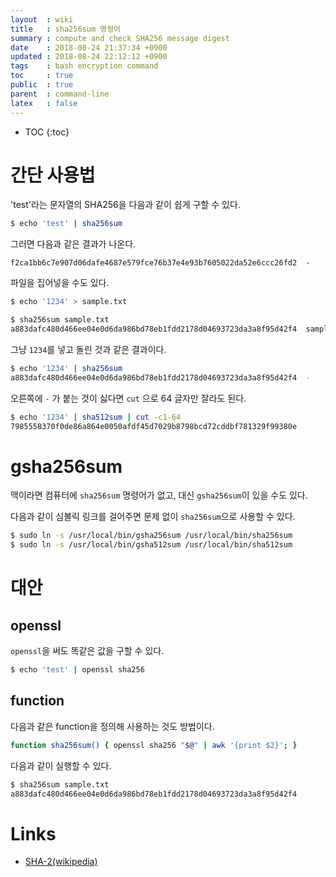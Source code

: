 ```yaml
---
layout  : wiki
title   : sha256sum 명령어
summary : compute and check SHA256 message digest
date    : 2018-08-24 21:37:34 +0900
updated : 2018-08-24 22:12:12 +0900
tags    : bash encryption command
toc     : true
public  : true
parent  : command-line
latex   : false
---
```

* TOC
{:toc}

# 간단 사용법

'test'라는 문자열의 SHA256을 다음과 같이 쉽게 구할 수 있다.

```sh
$ echo 'test' | sha256sum
```

그러면 다음과 같은 결과가 나온다.

```
f2ca1bb6c7e907d06dafe4687e579fce76b37e4e93b7605022da52e6ccc26fd2  -
```

파일을 집어넣을 수도 있다.

```sh
$ echo '1234' > sample.txt

$ sha256sum sample.txt
a883dafc480d466ee04e0d6da986bd78eb1fdd2178d04693723da3a8f95d42f4  sample.txt
```

그냥 `1234`를 넣고 돌린 것과 같은 결과이다.

```sh
$ echo '1234' | sha256sum
a883dafc480d466ee04e0d6da986bd78eb1fdd2178d04693723da3a8f95d42f4  -
```

오른쪽에 `-` 가 붙는 것이 싫다면 `cut` 으로 64 글자만 잘라도 된다.

```sh
$ echo '1234' | sha512sum | cut -c1-64
7985558370f0de86a864e0050afdf45d7029b8798bcd72cddbf781329f99380e
```

# gsha256sum

맥이라면 컴퓨터에 `sha256sum` 명령어가 없고, 대신 `gsha256sum`이 있을 수도 있다.

다음과 같이 심볼릭 링크를 걸어주면 문제 없이 `sha256sum`으로 사용할 수 있다.

```sh
$ sudo ln -s /usr/local/bin/gsha256sum /usr/local/bin/sha256sum
$ sudo ln -s /usr/local/bin/gsha512sum /usr/local/bin/sha512sum
```

# 대안

## openssl

`openssl`을 써도 똑같은 값을 구할 수 있다.

```sh
$ echo 'test' | openssl sha256
```

## function

다음과 같은 function을 정의해 사용하는 것도 방법이다.

```sh
function sha256sum() { openssl sha256 "$@" | awk '{print $2}'; }
```

다음과 같이 실행할 수 있다.

```sh
$ sha256sum sample.txt
a883dafc480d466ee04e0d6da986bd78eb1fdd2178d04693723da3a8f95d42f4
```

# Links

* [SHA-2(wikipedia)](https://en.wikipedia.org/wiki/SHA-2 )

